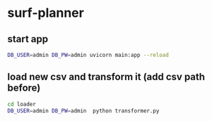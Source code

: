 # surf-planner
## start app 
```bash
DB_USER=admin DB_PW=admin uvicorn main:app --reload
```
## load new csv and transform it (add csv path before)

```bash
cd loader 
DB_USER=admin DB_PW=admin  python transformer.py
```

